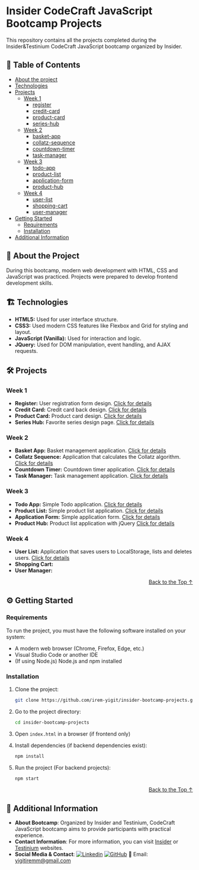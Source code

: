 # Insider CodeCraft JavaScript Bootcamp Projects
<a name="readme-top"></a>
This repository contains all the projects completed during the Insider&Testinium CodeCraft JavaScript bootcamp organized by Insider. 

## 📜 Table of Contents
- [About the project](#about-the-project)
- [Technologies](#technologies)
- [Projects](#projects)
  - [Week 1](#week-1)
    - [register](register)
    - [credit-card](credit-card)
    - [product-card](product-card)
    - [series-hub](series-hub)
  - [Week 2](#week-2)
    - [basket-app](basket-app)
    - [collatz-sequence](collatz-sequence)
    - [countdown-timer](countdown-timer)
    - [task-manager](task-manager)
  - [Week 3](#week-3)
    - [todo-app](todo-app)
    - [product-list](product-list)
    - [application-form](application-form)
    - [product-hub](product-hub)
  - [Week 4](#week-4)
    - [user-list](user-list)
    - [shopping-cart](shopping-cart)
    - [user-manager](user-manager)
- [Getting Started](#getting-started)
  - [Requirements](#requirements)
  - [Installation](#installation)
- [Additional Information](#additional-information)

## 📌 About the Project
During this bootcamp, modern web development with HTML, CSS and JavaScript was practiced. Projects were prepared to develop frontend development skills.

## 🏗️ Technologies
- **HTML5:** Used for user interface structure.
- **CSS3:** Used modern CSS features like Flexbox and Grid for styling and layout.
- **JavaScript (Vanilla):** Used for interaction and logic.
- **JQuery:** Used for DOM manipulation, event handling, and AJAX requests.

## 🛠 Projects

### Week 1  
- **Register:** User registration form design. [Click for details](register/README.md) 
- **Credit Card:** Credit card back design. [Click for details](credit-card/README.md)  
- **Product Card:** Product card design. [Click for details](product-card/README.md)  
- **Series Hub:** Favorite series design page. [Click for details](series-hub/README.md)  

### Week 2  
- **Basket App:** Basket management application. [Click for details](basket-app/README.md)  
- **Collatz Sequence:** Application that calculates the Collatz algorithm. [Click for details](collatz-sequence/README.md)
- **Countdown Timer:** Countdown timer application. [Click for details](countdown-timer/README.md)
- **Task Manager:** Task management application. [Click for details](task-manager/README.md)

### Week 3
- **Todo App:** Simple Todo application. [Click for details](todo-app/README.md)
- **Product List:** Simple product list application. [Click for details](product-list/README.md)
- **Application Form:** Simple application form. [Click for details](application-form/README.md)
- **Product Hub:** Product list application with jQuery [Click for details](product-hub/README.md)

### Week 4
- **User List:** Application that saves users to LocalStorage, lists and deletes users. [Click for details](user-list/README.md)
- **Shopping Cart:**  
- **User Manager:** 
<p align="right"><a href="#readme-top">Back to the Top ↑ </a></p>

## ⚙️ Getting Started 

### Requirements

To run the project, you must have the following software installed on your system:

- A modern web browser (Chrome, Firefox, Edge, etc.)
- Visual Studio Code or another IDE
- (If using Node.js) Node.js and npm installed

### Installation 

1. Clone the project:
   
   ```bash
   git clone https://github.com/irem-yigit/insider-bootcamp-projects.git
   ```  
2. Go to the project directory:
   
   ```bash
   cd insider-bootcamp-projects
   ```  

3. Open `index.html` in a browser (if frontend only) 

4. Install dependencies (if backend dependencies exist):
   
   ```bash
   npm install
   ```  
5. Run the project (For backend projects):
   
   ```bash
   npm start
   ```  

<p align="right"><a href="#readme-top">Back to the Top ↑ </a></p>

## 📢 Additional Information

- **About Bootcamp**: Organized by Insider and Testinium, CodeCraft JavaScript bootcamp aims to provide participants with practical experience.
- **Contact Information**: For more information, you can visit [Insider](https://www.useinsider.com/) or [Testinium](https://testinium.com/) websites.
- **Social Media & Contact**: 
  [![Linkedin](https://img.shields.io/badge/Linkedin-000000?style=for-the-badge&logo=Linkedin&logoColor=white)](https://www.linkedin.com/in/irem-yigit/)
  [![GitHub](https://img.shields.io/badge/GitHub-000000?style=for-the-badge&logo=GitHub&logoColor=white)](https://github.com/irem-yigit)
  📧 Email: yigitiremm@gmail.com

